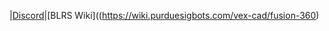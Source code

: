|[Discord](https://discord.gg/EA8TTcSjAz)|[BLRS Wiki]((https://wiki.purduesigbots.com/vex-cad/fusion-360)
